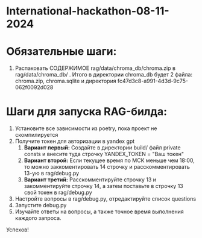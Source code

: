 # International-hackathon-08-11-2024

# Обязательные шаги:
1. Распаковать СОДЕРЖИМОЕ rag/data/chroma_db/chroma.zip в rag/data/chroma_db/ . Итого в директории chroma_db будет 2 файла: chroma.zip, chroma.sqlite и директория fc47d3c8-a991-4d3d-9c75-062f0092d028

# Шаги для запуска RAG-билда:
1. Установите все зависимости из poetry, пока проект не скомпилируется
2. Получите токен для авторизации в yandex gpt
   1. **Вариант первый:** Создайте в директории build/ файл private consts и внесите туда строчку YANDEX_TOKEN = "Ваш токен"
   2. **Вариант второй:** Если текущее время по МСК меньше чем 18:00, то можно заккоментировать 14 строчку и расскомментировать 13-ую в rag/debug.py
   3. **Вариант третий:** Расскомментируйте строчку 13 и закомментируйте строчку 14, а затем поставьте в строчку 13 свой токен в rag/debug.py
2. Настройте вопросы в rag/debug.py, отредактируйте список questions
3. Запустите debug.py
4. Изучайте ответы на вопросы, а также точное время выполнения каждого запроса.

Успехов!